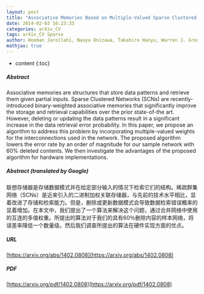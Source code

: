 ```yaml
---
layout: post
title: "Associative Memories Based on Multiple-Valued Sparse Clustered Networks"
date: 2014-02-03 16:23:33
categories: arXiv_CV
tags: arXiv_CV Sparse
author: Hooman Jarollahi, Naoya Onizawa, Takahiro Hanyu, Warren J. Gross
mathjax: true
---
```


* content
{:toc}

##### Abstract
Associative memories are structures that store data patterns and retrieve them given partial inputs. Sparse Clustered Networks (SCNs) are recently-introduced binary-weighted associative memories that significantly improve the storage and retrieval capabilities over the prior state-of-the art. However, deleting or updating the data patterns result in a significant increase in the data retrieval error probability. In this paper, we propose an algorithm to address this problem by incorporating multiple-valued weights for the interconnections used in the network. The proposed algorithm lowers the error rate by an order of magnitude for our sample network with 60% deleted contents. We then investigate the advantages of the proposed algorithm for hardware implementations.

##### Abstract (translated by Google)
联想存储器是存储数据模式并在给定部分输入的情况下检索它们的结构。稀疏群集网络（SCNs）是近来引入的二进制加权关联存储器，与先前的技术水平相比，显着改进了存储和检索能力。但是，删除或更新数据模式会导致数据检索错误概率的显着增加。在本文中，我们提出了一个算法来解决这个问题，通过合并网络中使用的互连的多值权重。所提出的算法对于我们的具有60％删除内容的样本网络，将误差率降低一个数量级。然后我们调查所提出的算法在硬件实现方面的优点。

##### URL
[https://arxiv.org/abs/1402.0808](https://arxiv.org/abs/1402.0808)

##### PDF
[https://arxiv.org/pdf/1402.0808](https://arxiv.org/pdf/1402.0808)

